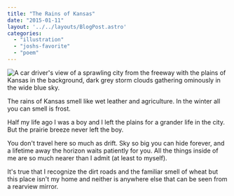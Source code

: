 ```yaml
---
title: "The Rains of Kansas"
date: "2015-01-11"
layout: '../../layouts/BlogPost.astro'
categories: 
  - "illustration"
  - "joshs-favorite"
  - "poem"
---
```


![A car driver's view of a sprawling city from the freeway with the plains of Kansas in the background, dark grey storm clouds gathering ominously in the wide blue sky.](/assets/images/Week-5-1080x824.jpg)

The rains of Kansas smell like wet leather and agriculture. In the winter all you can smell is frost.

Half my life ago I was a boy and I left the plains for a grander life in the city. But the prairie breeze never left the boy.

You don't travel here so much as drift. Sky so big you can hide forever, and a lifetime away the horizon waits patiently for you. All the things inside of me are so much nearer than I admit (at least to myself).

It's true that I recognize the dirt roads and the familiar smell of wheat but this place isn't my home and neither is anywhere else that can be seen from a rearview mirror.
